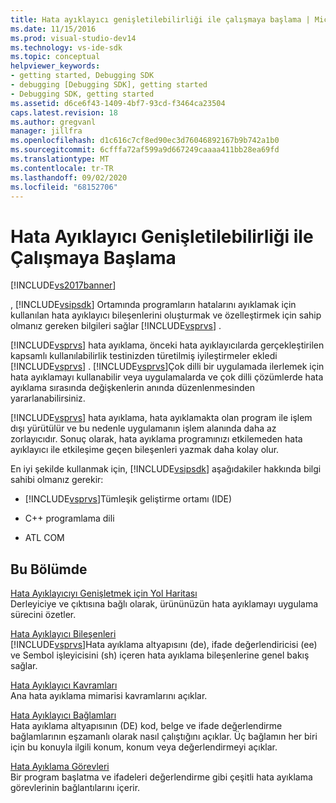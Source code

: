```yaml
---
title: Hata ayıklayıcı genişletilebilirliği ile çalışmaya başlama | Microsoft Docs
ms.date: 11/15/2016
ms.prod: visual-studio-dev14
ms.technology: vs-ide-sdk
ms.topic: conceptual
helpviewer_keywords:
- getting started, Debugging SDK
- debugging [Debugging SDK], getting started
- Debugging SDK, getting started
ms.assetid: d6ce6f43-1409-4bf7-93cd-f3464ca23504
caps.latest.revision: 18
ms.author: gregvanl
manager: jillfra
ms.openlocfilehash: d1c616c7cf8ed90ec3d76046892167b9b742a1b0
ms.sourcegitcommit: 6cfffa72af599a9d667249caaaa411bb28ea69fd
ms.translationtype: MT
ms.contentlocale: tr-TR
ms.lasthandoff: 09/02/2020
ms.locfileid: "68152706"
---
```

# <a name="getting-started-with-debugger-extensibility"></a>Hata Ayıklayıcı Genişletilebilirliği ile Çalışmaya Başlama
[!INCLUDE[vs2017banner](../../includes/vs2017banner.md)]

, [!INCLUDE[vsipsdk](../../includes/vsipsdk-md.md)] Ortamında programların hatalarını ayıklamak için kullanılan hata ayıklayıcı bileşenlerini oluşturmak ve özelleştirmek için sahip olmanız gereken bilgileri sağlar [!INCLUDE[vsprvs](../../includes/vsprvs-md.md)] .  
  
 [!INCLUDE[vsprvs](../../includes/vsprvs-md.md)] hata ayıklama, önceki hata ayıklayıcılarda gerçekleştirilen kapsamlı kullanılabilirlik testinizden türetilmiş iyileştirmeler ekledi [!INCLUDE[vsprvs](../../includes/vsprvs-md.md)] . [!INCLUDE[vsprvs](../../includes/vsprvs-md.md)]Çok dilli bir uygulamada ilerlemek için hata ayıklamayı kullanabilir veya uygulamalarda ve çok dilli çözümlerde hata ayıklama sırasında değişkenlerin anında düzenlenmesinden yararlanabilirsiniz.  
  
 [!INCLUDE[vsprvs](../../includes/vsprvs-md.md)] hata ayıklama, hata ayıklamakta olan program ile işlem dışı yürütülür ve bu nedenle uygulamanın işlem alanında daha az zorlayıcıdır. Sonuç olarak, hata ayıklama programınızı etkilemeden hata ayıklayıcı ile etkileşime geçen bileşenleri yazmak daha kolay olur.  
  
 En iyi şekilde kullanmak için, [!INCLUDE[vsipsdk](../../includes/vsipsdk-md.md)] aşağıdakiler hakkında bilgi sahibi olmanız gerekir:  
  
- [!INCLUDE[vsprvs](../../includes/vsprvs-md.md)]Tümleşik geliştirme ortamı (IDE)  
  
- C++ programlama dili  
  
- ATL COM  
  
## <a name="in-this-section"></a>Bu Bölümde  
 [Hata Ayıklayıcıyı Genişletmek için Yol Haritası](../../extensibility/debugger/roadmap-for-extending-the-debugger.md)  
 Derleyiciye ve çıktısına bağlı olarak, ürününüzün hata ayıklamayı uygulama sürecini özetler.  
  
 [Hata Ayıklayıcı Bileşenleri](../../extensibility/debugger/debugger-components.md)  
 [!INCLUDE[vsprvs](../../includes/vsprvs-md.md)]Hata ayıklama altyapısını (de), ifade değerlendiricisi (ee) ve Sembol işleyicisini (sh) içeren hata ayıklama bileşenlerine genel bakış sağlar.  
  
 [Hata Ayıklayıcı Kavramları](../../extensibility/debugger/debugger-concepts.md)  
 Ana hata ayıklama mimarisi kavramlarını açıklar.  
  
 [Hata Ayıklayıcı Bağlamları](../../extensibility/debugger/debugger-contexts.md)  
 Hata ayıklama altyapısının (DE) kod, belge ve ifade değerlendirme bağlamlarının eşzamanlı olarak nasıl çalıştığını açıklar. Üç bağlamın her biri için bu konuyla ilgili konum, konum veya değerlendirmeyi açıklar.  
  
 [Hata Ayıklama Görevleri](../../extensibility/debugger/debugging-tasks.md)  
 Bir program başlatma ve ifadeleri değerlendirme gibi çeşitli hata ayıklama görevlerinin bağlantılarını içerir.
